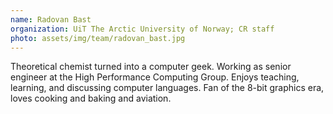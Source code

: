 ```yaml
---
name: Radovan Bast
organization: UiT The Arctic University of Norway; CR staff
photo: assets/img/team/radovan_bast.jpg
---
```


Theoretical chemist turned into a computer geek. Working as senior engineer at
the High Performance Computing Group. Enjoys teaching, learning, and discussing
computer languages. Fan of the 8-bit graphics era, loves cooking and
baking and aviation.
